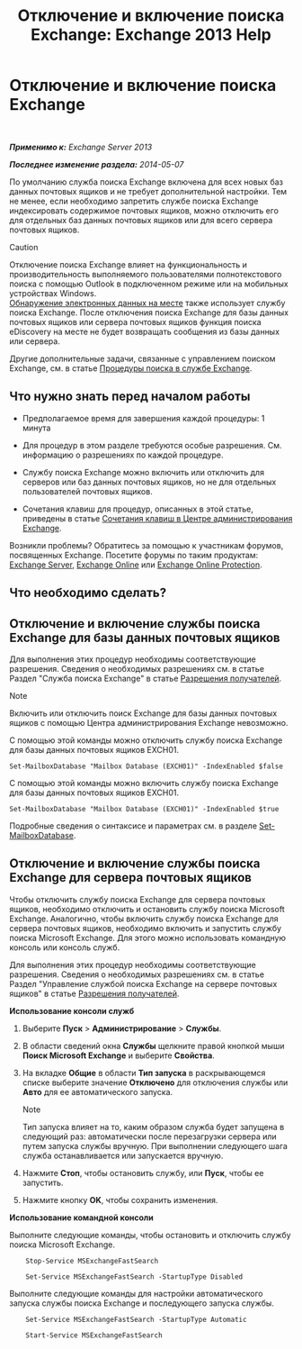﻿---
title: 'Отключение и включение поиска Exchange: Exchange 2013 Help'
TOCTitle: Отключение и включение поиска Exchange
ms:assetid: 195b25be-53fb-4215-90a5-04340d640bcc
ms:mtpsurl: https://technet.microsoft.com/ru-ru/library/Aa996416(v=EXCHG.150)
ms:contentKeyID: 52061206
ms.date: 04/30/2018
mtps_version: v=EXCHG.150
ms.translationtype: HT
---

# Отключение и включение поиска Exchange

 

_**Применимо к:** Exchange Server 2013_

_**Последнее изменение раздела:** 2014-05-07_

По умолчанию служба поиска Exchange включена для всех новых баз данных почтовых ящиков и не требует дополнительной настройки. Тем не менее, если необходимо запретить службе поиска Exchange индексировать содержимое почтовых ящиков, можно отключить его для отдельных баз данных почтовых ящиков или для всего сервера почтовых ящиков.

> [!CAUTION]  
> Отключение поиска Exchange влияет на функциональность и производительность выполняемого пользователями полнотекстового поиска с помощью Outlook в подключенном режиме или на мобильных устройствах Windows.<br />
<a href="https://docs.microsoft.com/ru-ru/exchange/security-and-compliance/in-place-ediscovery/in-place-ediscovery">Обнаружение электронных данных на месте</a> также использует службу поиска Exchange. После отключения поиска Exchange для базы данных почтовых ящиков или сервера почтовых ящиков функция поиска eDiscovery на месте не будет возвращать сообщения из базы данных или сервера.


Другие дополнительные задачи, связанные с управлением поиском Exchange, см. в статье [Процедуры поиска в службе Exchange](exchange-search-procedures-exchange-2013-help.md).

## Что нужно знать перед началом работы

  - Предполагаемое время для завершения каждой процедуры: 1 минута

  - Для процедур в этом разделе требуются особые разрешения. См. информацию о разрешениях по каждой процедуре.

  - Службу поиска Exchange можно включить или отключить для серверов или баз данных почтовых ящиков, но не для отдельных пользователей почтовых ящиков.

  - Сочетания клавиш для процедур, описанных в этой статье, приведены в статье [Сочетания клавиш в Центре администрирования Exchange](keyboard-shortcuts-in-the-exchange-admin-center-exchange-online-protection-help.md).

Возникли проблемы? Обратитесь за помощью к участникам форумов, посвященных Exchange. Посетите форумы по таким продуктам: [Exchange Server](https://go.microsoft.com/fwlink/p/?linkid=60612), [Exchange Online](https://go.microsoft.com/fwlink/p/?linkid=267542) или [Exchange Online Protection](https://go.microsoft.com/fwlink/p/?linkid=285351).

## Что необходимо сделать?

## Отключение и включение службы поиска Exchange для базы данных почтовых ящиков

Для выполнения этих процедур необходимы соответствующие разрешения. Сведения о необходимых разрешениях см. в статье Раздел "Служба поиска Exchange" в статье [Разрешения получателей](recipients-permissions-exchange-2013-help.md).

> [!NOTE]  
> Включить или отключить поиск Exchange для базы данных почтовых ящиков с помощью Центра администрирования Exchange невозможно.


С помощью этой команды можно отключить службу поиска Exchange для базы данных почтовых ящиков EXCH01.

    Set-MailboxDatabase "Mailbox Database (EXCH01)" -IndexEnabled $false

С помощью этой команды можно включить службу поиска Exchange для базы данных почтовых ящиков EXCH01.

    Set-MailboxDatabase "Mailbox Database (EXCH01)" -IndexEnabled $true

Подробные сведения о синтаксисе и параметрах см. в разделе [Set-MailboxDatabase](https://technet.microsoft.com/ru-ru/library/bb123971\(v=exchg.150\)).

## Отключение и включение службы поиска Exchange для сервера почтовых ящиков

Чтобы отключить службу поиска Exchange для сервера почтовых ящиков, необходимо отключить и остановить службу поиска Microsoft Exchange. Аналогично, чтобы включить службу поиска Exchange для сервера почтовых ящиков, необходимо включить и запустить службу поиска Microsoft Exchange. Для этого можно использовать командную консоль или консоль служб.

Для выполнения этих процедур необходимы соответствующие разрешения. Сведения о необходимых разрешениях см. в статье Раздел "Управление службой поиска Exchange на сервере почтовых ящиков" в статье [Разрешения получателей](recipients-permissions-exchange-2013-help.md).

**Использование консоли служб**

1.  Выберите **Пуск** \> **Администрирование** \> **Службы**.

2.  В области сведений окна **Службы** щелкните правой кнопкой мыши **Поиск Microsoft Exchange** и выберите **Свойства**.

3.  На вкладке **Общие** в области **Тип запуска** в раскрывающемся списке выберите значение **Отключено** для отключения службы или **Авто** для ее автоматического запуска.
    
    > [!NOTE]  
    > Тип запуска влияет на то, каким образом служба будет запущена в следующий раз: автоматически после перезагрузки сервера или путем запуска службы вручную. При выполнении следующего шага служба останавливается или запускается вручную.


4.  Нажмите **Стоп**, чтобы остановить службу, или **Пуск**, чтобы ее запустить.

5.  Нажмите кнопку **OK**, чтобы сохранить изменения.

**Использование командной консоли**

Выполните следующие команды, чтобы остановить и отключить службу поиска Microsoft Exchange.

```
    Stop-Service MSExchangeFastSearch
```
```
    Set-Service MSExchangeFastSearch -StartupType Disabled
````

Выполните следующие команды для настройки автоматического запуска службы поиска Exchange и последующего запуска службы.

```
    Set-Service MSExchangeFastSearch -StartupType Automatic
```
```
    Start-Service MSExchangeFastSearch
```
